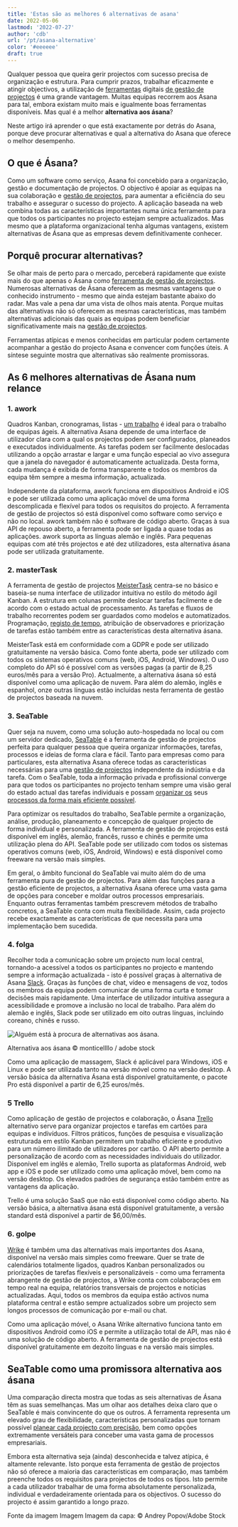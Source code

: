 ```yaml
---
title: 'Estas são as melhores 6 alternativas de asana'
date: 2022-05-06
lastmod: '2022-07-27'
author: 'cdb'
url: '/pt/asana-alternative'
color: '#eeeeee'
draft: true
---
```


Qualquer pessoa que queira gerir projectos com sucesso precisa de organização e estrutura. Para cumprir prazos, trabalhar eficazmente e atingir objectivos, a utilização de [ferramentas](https://seatable.io/pt/projekt-management-tool/) digitais [de gestão de projectos](https://seatable.io/pt/projekt-management-tool/) é uma grande vantagem. Muitas equipas recorrem aos Asana para tal, embora existam muito mais e igualmente boas ferramentas disponíveis. Mas qual é a melhor **alternativa aos ásana**?

Neste artigo irá aprender o que está exactamente por detrás do Asana, porque deve procurar alternativas e qual a alternativa do Asana que oferece o melhor desempenho.

## O que é Ásana?

Como um software como serviço, Asana foi concebido para a organização, gestão e documentação de projectos. O objectivo é apoiar as equipas na sua colaboração e [gestão de projectos](https://seatable.io/pt/projektmanagement-methoden-im-ueberblick/), para aumentar a eficiência do seu trabalho e assegurar o sucesso do projecto. A aplicação baseada na web combina todas as características importantes numa única ferramenta para que todos os participantes no projecto estejam sempre actualizados. Mas mesmo que a plataforma organizacional tenha algumas vantagens, existem alternativas de Ásana que as empresas devem definitivamente conhecer.

## Porquê procurar alternativas?

Se olhar mais de perto para o mercado, perceberá rapidamente que existe mais do que apenas o Ásana como [ferramenta de gestão de projectos](https://seatable.io/pt/projekt-management-tool/). Numerosas alternativas de Ásana oferecem as mesmas vantagens que o conhecido instrumento - mesmo que ainda estejam bastante abaixo do radar. Mas vale a pena dar uma vista de olhos mais atenta. Porque muitas das alternativas não só oferecem as mesmas características, mas também alternativas adicionais das quais as equipas podem beneficiar significativamente mais na [gestão de projectos](https://seatable.io/pt/projektmanagement/).

Ferramentas atípicas e menos conhecidas em particular podem certamente acompanhar a gestão do projecto Asana e convencer com funções úteis. A síntese seguinte mostra que alternativas são realmente promissoras.

## As 6 melhores alternativas de Ásana num relance

### 1\. awork

Quadros Kanban, cronogramas, listas - [um trabalho](https://www.awork.io/) é ideal para o trabalho de equipas ágeis. A alternativa Asana depende de uma interface de utilizador clara com a qual os projectos podem ser configurados, planeados e executados individualmente. As tarefas podem ser facilmente deslocadas utilizando a opção arrastar e largar e uma função especial ao vivo assegura que a janela do navegador é automaticamente actualizada. Desta forma, cada mudança é exibida de forma transparente e todos os membros da equipa têm sempre a mesma informação, actualizada.

Independente da plataforma, awork funciona em dispositivos Android e iOS e pode ser utilizada como uma aplicação móvel de uma forma descomplicada e flexível para todos os requisitos do projecto. A ferramenta de gestão de projectos só está disponível como software como serviço e não no local. awork também não é software de código aberto. Graças à sua API de repouso aberto, a ferramenta pode ser ligada a quase todas as aplicações. awork suporta as línguas alemão e inglês. Para pequenas equipas com até três projectos e até dez utilizadores, esta alternativa ásana pode ser utilizada gratuitamente.

### 2\. masterTask

A ferramenta de gestão de projectos [MeisterTask](https://www.meistertask.com/de) centra-se no básico e baseia-se numa interface de utilizador intuitiva no estilo do método ágil Kanban. A estrutura em colunas permite deslocar tarefas facilmente e de acordo com o estado actual de processamento. As tarefas e fluxos de trabalho recorrentes podem ser guardados como modelos e automatizados. Programação, [registo de tempo](https://seatable.io/pt/arbeitszeiterfassung-in-excel/), atribuição de observadores e priorização de tarefas estão também entre as características desta alternativa ásana.

MeisterTask está em conformidade com a GDPR e pode ser utilizado gratuitamente na versão básica. Como fonte aberta, pode ser utilizado com todos os sistemas operativos comuns (web, iOS, Android, Windows). O uso completo do API só é possível com as versões pagas (a partir de 8,25 euros/mês para a versão Pro). Actualmente, a alternativa ásana só está disponível como uma aplicação de nuvem. Para além do alemão, inglês e espanhol, onze outras línguas estão incluídas nesta ferramenta de gestão de projectos baseada na nuvem.

### 3\. SeaTable

Quer seja na nuvem, como uma solução auto-hospedada no local ou com um servidor dedicado, [SeaTable](https://seatable.io/pt/) é a ferramenta de gestão de projectos perfeita para qualquer pessoa que queira organizar informações, tarefas, processos e ideias de forma clara e fácil. Tanto para empresas como para particulares, esta alternativa Asana oferece todas as características necessárias para uma [gestão de projectos](https://seatable.io/pt/projektmanagement-methoden-im-ueberblick/) independente da indústria e da tarefa. Com o SeaTable, toda a informação privada e profissional converge para que todos os participantes no projecto tenham sempre uma visão geral do estado actual das tarefas individuais e possam [organizar os](https://seatable.io/pt/vorlagen-projektplanung/) seus [processos da forma mais eficiente possível](https://seatable.io/pt/vorlagen-projektplanung/).

Para optimizar os resultados do trabalho, SeaTable permite a organização, análise, produção, planeamento e concepção de qualquer projecto de forma individual e personalizada. A ferramenta de gestão de projectos está disponível em inglês, alemão, francês, russo e chinês e permite uma utilização plena do API. SeaTable pode ser utilizado com todos os sistemas operativos comuns (web, iOS, Android, Windows) e está disponível como freeware na versão mais simples.

Em geral, o âmbito funcional do SeaTable vai muito além do de uma ferramenta pura de gestão de projectos. Para além das funções para a gestão eficiente de projectos, a alternativa Ásana oferece uma vasta gama de opções para conceber e moldar outros processos empresariais. Enquanto outras ferramentas também prescrevem métodos de trabalho concretos, a SeaTable conta com muita flexibilidade. Assim, cada projecto recebe exactamente as características de que necessita para uma implementação bem sucedida.

### 4\. folga

Recolher toda a comunicação sobre um projecto num local central, tornando-a acessível a todos os participantes no projecto e mantendo sempre a informação actualizada - isto é possível graças à alternativa de Asana [Slack](https://slack.com/intl/de-de/). Graças às funções de chat, vídeo e mensagens de voz, todos os membros da equipa podem comunicar de uma forma curta e tomar decisões mais rapidamente. Uma interface de utilizador intuitiva assegura a acessibilidade e promove a inclusão no local de trabalho. Para além do alemão e inglês, Slack pode ser utilizado em oito outras línguas, incluindo coreano, chinês e russo.

![Alguém está à procura de alternativas aos ásana.](https://seatable.io/wp-content/uploads/2022/05/Asana-Alternative_AdobeStock_391018024_bearbeitet-711x474.jpg)

Alternativa aos ásana © monticellllo / adobe stock

Como uma aplicação de massagem, Slack é aplicável para Windows, iOS e Linux e pode ser utilizada tanto na versão móvel como na versão desktop. A versão básica da alternativa Ásana está disponível gratuitamente, o pacote Pro está disponível a partir de 6,25 euros/mês.

### 5 Trello

Como aplicação de gestão de projectos e colaboração, o Ásana [Trello](https://trello.com/de) alternativo serve para organizar projectos e tarefas em cartões para equipas e indivíduos. Filtros práticos, funções de pesquisa e visualização estruturada em estilo Kanban permitem um trabalho eficiente e produtivo para um número ilimitado de utilizadores por cartão. O API aberto permite a personalização de acordo com as necessidades individuais do utilizador. Disponível em inglês e alemão, Trello suporta as plataformas Android, web app e iOS e pode ser utilizado como uma aplicação móvel, bem como na versão desktop. Os elevados padrões de segurança estão também entre as vantagens da aplicação.

Trello é uma solução SaaS que não está disponível como código aberto. Na versão básica, a alternativa ásana está disponível gratuitamente, a versão standard está disponível a partir de $6,00/mês.

### 6\. golpe

[Wrike](https://www.wrike.com/de/) é também uma das alternativas mais importantes dos Asana, disponível na versão mais simples como freeware. Quer se trate de calendários totalmente ligados, quadros Kanban personalizados ou priorizações de tarefas flexíveis e personalizáveis - como uma ferramenta abrangente de gestão de projectos, a Wrike conta com colaborações em tempo real na equipa, relatórios transversais de projectos e notícias actualizadas. Aqui, todos os membros da equipa estão activos numa plataforma central e estão sempre actualizados sobre um projecto sem longos processos de comunicação por e-mail ou chat.

Como uma aplicação móvel, o Asana Wrike alternativo funciona tanto em dispositivos Android como iOS e permite a utilização total de API, mas não é uma solução de código aberto. A ferramenta de gestão de projectos está disponível gratuitamente em dezoito línguas e na versão mais simples.

## SeaTable como uma promissora alternativa aos ásana

Uma comparação directa mostra que todas as seis alternativas de Ásana têm as suas semelhanças. Mas um olhar aos detalhes deixa claro que o SeaTable é mais convincente do que os outros. A ferramenta representa um elevado grau de flexibilidade, características personalizadas que tornam possível [planear cada projecto com precisão](https://seatable.io/pt/vorlagen/), bem como opções extremamente versáteis para conceber uma vasta gama de processos empresariais.

Embora esta alternativa seja (ainda) desconhecida e talvez atípica, é altamente relevante. Isto porque esta ferramenta de gestão de projectos não só oferece a maioria das características em comparação, mas também preenche todos os requisitos para projectos de todos os tipos. Isto permite a cada utilizador trabalhar de uma forma absolutamente personalizada, individual e verdadeiramente orientada para os objectivos. O sucesso do projecto é assim garantido a longo prazo.

Fonte da imagem Imagem Imagem da capa: © Andrey Popov/Adobe Stock
